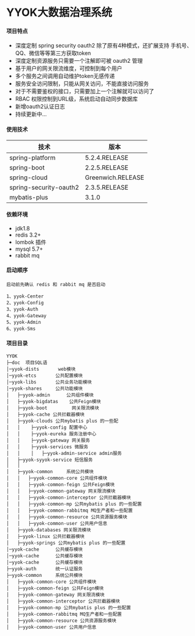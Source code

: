 # YYOK大数据治理系统

#### 项目特点

- 深度定制 spring security oauth2 除了原有4种模式，还扩展支持 手机号、QQ、微信等等第三方获取token
- 深度定制资源服务只需要一个注解即可被 oauth2 管理
- 基于用户的网关限流维度，可控制到每个用户
- 多个服务之间调用自动维护token无感传递
- 服务安全访问限制，只能从网关访问，不能直接访问服务 
- 对于不需要鉴权的接口，只需要加上一个注解就可以访问了
- RBAC 权限控制到URL级，系统启动自动同步数据库
- 新增oauth2认证日志
- 持续更新中...

#### 使用技术

|  技术   |   版本   |
| ---- | ---- |
|   spring-platform   |   5.2.4.RELEASE   |
|   spring-boot   |   2.2.5.RELEASE   |
|   spring-cloud   |   Greenwich.RELEASE   |
|   spring-security-oauth2   |   2.3.5.RELEASE   |
|   mybatis-plus   |   3.1.0   |


#### 依赖环境

- jdk1.8
- redis 3.2+
- lombok 插件
- mysql 5.7+
- rabbit mq

####  启动顺序

    启动前先确认 redis 和 rabbit mq 是否启动
    
    1、yyok-Center
    2、yyok-Config
    3、yyok-Auth
    4、yyok-Gateway
    5、yyok-Admin
    6、yyok-Sms

#### 项目目录
```
YYOK
├─doc  项目SQL语
│─yyok-dists       web模块
│─yyok-etcs       公共配置模块
│─yyok-libs       公共业务功能模块
│─yyok-shares     公共功能模块
│   ├─yyok-admin      公共组件模块
│   ├─yyok-bigdatas    公共Feign模块
│   ├─yyok-boot         网关限流模块
│   ├─yyok-cache 公共拦截器模块
│   ├─yyok-clouds 公共mybatis plus 的一些配
│   │    ├─yyok-config 配置中心
│   │    ├─yyok-eureka 服务注册中心
│   │    ├─yyok-gateway 网关服务
│   │    ├─yyok-services 微服务
│   │    │   ├─yyok-admin-service admin服务
│   ├─yyok-syyok-service 短信服务
│   │ 
│   ├─yyok-common     系统公共模块
│   │   ├─yyok-common-core 公共组件模块
│   │   ├─yyok-common-feign 公共Feign模块
│   │   ├─yyok-common-gateway 网关限流模块
│   │   ├─yyok-common-interceptor 公共拦截器模块
│   │   ├─yyok-common-mp 公共mybatis plus 的一些配置
│   │   ├─yyok-common-rabbitmq MQ生产者和一些配置
│   │   ├─yyok-common-resource 公共资源服务模块
│   │   ├─yyok-common-user 公共用户信息
│   ├─yyok-databases 网关限流模块
│   ├─yyok-linux 公共拦截器模块
│   ├─yyok-springs 公共mybatis plus 的一些配置
│─yyok-cache      公共缓存模块
│─yyok-cache      公共缓存模块
│─yyok-cache      公共缓存模块
├─yyok-auth       统一认证服务
├─yyok-common     系统公共模块
│   ├─yyok-common-core 公共组件模块
│   ├─yyok-common-feign 公共Feign模块
│   ├─yyok-common-gateway 网关限流模块
│   ├─yyok-common-interceptor 公共拦截器模块
│   ├─yyok-common-mp 公共mybatis plus 的一些配置
│   ├─yyok-common-rabbitmq MQ生产者和一些配置
│   ├─yyok-common-resource 公共资源服务模块
│   ├─yyok-common-user 公共用户信息
